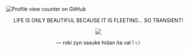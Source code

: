 ![Profile view counter on GitHub](https://komarev.com/ghpvc/?username=solarparfait&color=grey&label=✦&style=plastic&base=0)

<p align="center">LIFE IS ONLY BEAUTIFUL BECAUSE IT IS FLEETING... SO TRANSIENT!
  
<p align="center"><img src="![image](https://i.pinimg.com/736x/47/34/ed/4734edf217f53f77532a2565afed8bba.jpg)
"/>

<p align="center">— roki zyn sasuke hidan ita val ! ‹𝟹
  
<!--
**solarparfait/solarparfait** is a ✨ _special_ ✨ repository because its `README.md` (this file) appears on your GitHub profile.

Here are some ideas to get you started:

- 🔭 I’m currently working on ...
- 🌱 I’m currently learning ...
- 👯 I’m looking to collaborate on ...
- 🤔 I’m looking for help with ...
- 💬 Ask me about ...
- 📫 How to reach me: ...
- 😄 Pronouns: ...
- ⚡ Fun fact: ...
-->
